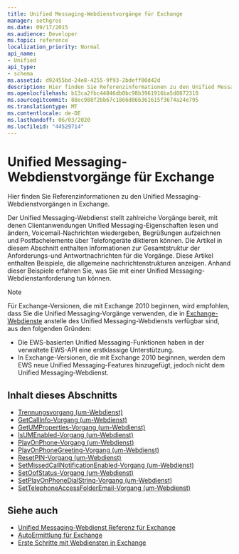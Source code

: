 ```yaml
---
title: Unified Messaging-Webdienstvorgänge für Exchange
manager: sethgros
ms.date: 09/17/2015
ms.audience: Developer
ms.topic: reference
localization_priority: Normal
api_name:
- Unified
api_type:
- schema
ms.assetid: d92455bd-24e8-4255-9f93-2bdeff00d42d
description: Hier finden Sie Referenzinformationen zu den Unified Messaging-Webdienstvorgängen in Exchange.
ms.openlocfilehash: b13ca2fbc44846db0bc98b3961916ba5d0872310
ms.sourcegitcommit: 88ec988f2bb67c1866d06b361615f3674a24e795
ms.translationtype: MT
ms.contentlocale: de-DE
ms.lasthandoff: 06/03/2020
ms.locfileid: "44529714"
---
```

# <a name="unified-messaging-web-service-operations-for-exchange"></a>Unified Messaging-Webdienstvorgänge für Exchange

Hier finden Sie Referenzinformationen zu den Unified Messaging-Webdienstvorgängen in Exchange.
  
Der Unified Messaging-Webdienst stellt zahlreiche Vorgänge bereit, mit denen Clientanwendungen Unified Messaging-Eigenschaften lesen und ändern, Voicemail-Nachrichten wiedergeben, Begrüßungen aufzeichnen und Postfachelemente über Telefongeräte diktieren können. Die Artikel in diesem Abschnitt enthalten Informationen zur Gesamtstruktur der Anforderungs-und Antwortnachrichten für die Vorgänge. Diese Artikel enthalten Beispiele, die allgemeine nachrichtenstrukturen anzeigen. Anhand dieser Beispiele erfahren Sie, was Sie mit einer Unified Messaging-Webdienstanforderung tun können.
  
> [!NOTE]
> Für Exchange-Versionen, die mit Exchange 2010 beginnen, wird empfohlen, dass Sie die Unified Messaging-Vorgänge verwenden, die in [Exchange-Webdienste](https://msdn.microsoft.com/library/60285497-0c4e-4e51-84e1-34dd6d89a5d8%28Office.15%29.aspx) anstelle des Unified Messaging-Webdiensts verfügbar sind, aus den folgenden Gründen: 
> - Die EWS-basierten Unified Messaging-Funktionen haben in der verwaltete EWS-API eine erstklassige Unterstützung. 
> - In Exchange-Versionen, die mit Exchange 2010 beginnen, werden dem EWS neue Unified Messaging-Features hinzugefügt, jedoch nicht dem Unified Messaging-Webdienst. 
  
## <a name="in-this-section"></a>Inhalt dieses Abschnitts
<a name="bk_InThisSection"> </a>

- [Trennungsvorgang (um-Webdienst)](disconnect-operation-um-web-service.md)    
- [GetCallInfo-Vorgang (um-Webdienst)](getcallinfo-operation-um-web-service.md)   
- [GetUMProperties-Vorgang (um-Webdienst)](getumproperties-operation-um-web-service.md)   
- [IsUMEnabled-Vorgang (um-Webdienst)](isumenabled-operation-um-web-service.md)   
- [PlayOnPhone-Vorgang (um-Webdienst)](playonphone-operation-um-web-service.md)   
- [PlayOnPhoneGreeting-Vorgang (um-Webdienst)](playonphonegreeting-operation-um-web-service.md)   
- [ResetPIN-Vorgang (um-Webdienst)](resetpin-operation-um-web-service.md)   
- [SetMissedCallNotificationEnabled-Vorgang (um-Webdienst)](setmissedcallnotificationenabled-operation-um-web-service.md)  
- [SetOofStatus-Vorgang (um-Webdienst)](setoofstatus-operation-um-web-service.md)    
- [SetPlayOnPhoneDialString-Vorgang (um-Webdienst)](setplayonphonedialstring-operation-um-web-service.md)   
- [SetTelephoneAccessFolderEmail-Vorgang (um-Webdienst)](settelephoneaccessfolderemail-operation-um-web-service.md)
    
## <a name="see-also"></a>Siehe auch

- [Unified Messaging-Webdienst Referenz für Exchange](unified-messaging-web-service-reference-for-exchange.md)
- [AutoErmittlung für Exchange](../exchange-web-services/autodiscover-for-exchange.md)
- [Erste Schritte mit Webdiensten in Exchange](../exchange-web-services/start-using-web-services-in-exchange.md)
    

